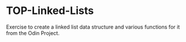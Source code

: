# TOP-Linked-Lists
Exercise to create a linked list data structure and various functions for it from the Odin Project.
